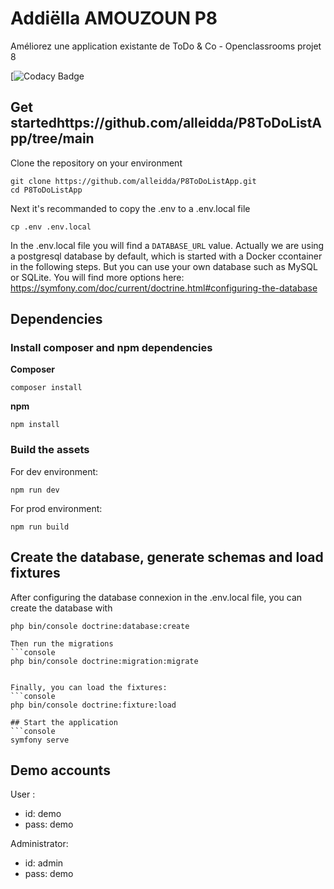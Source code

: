 # Addiëlla AMOUZOUN P8

Améliorez une application existante de ToDo & Co - Openclassrooms projet 8


[![Codacy Badge](https://app.codacy.com/gh/alleidda/P8ToDoListApp/dashboard?utm_source=gh&utm_medium=referral&utm_content=&utm_campaign=Badge_grade)


## Get startedhttps://github.com/alleidda/P8ToDoListApp/tree/main

Clone the repository on your environment
```console
git clone https://github.com/alleidda/P8ToDoListApp.git
cd P8ToDoListApp
```

Next it's recommanded to copy the .env to a .env.local file
```console
cp .env .env.local
```

In the .env.local file you will find a `DATABASE_URL` value. Actually we are using a postgresql database by default, which is started with a
Docker ccontainer in the following steps. But you can use your own database such as MySQL or SQLite. You will find more options here: https://symfony.com/doc/current/doctrine.html#configuring-the-database

## Dependencies

### Install composer and npm dependencies

**Composer**
```console
composer install
```

**npm**
```console
npm install
```

### Build the assets

For dev environment:
```console
npm run dev
```

For prod environment:
```console
npm run build
```

## Create the database, generate schemas and load fixtures

After configuring the database connexion in the .env.local file, you can create the database with
```console
php bin/console doctrine:database:create

Then run the migrations
```console
php bin/console doctrine:migration:migrate


Finally, you can load the fixtures:
```console
php bin/console doctrine:fixture:load

## Start the application
```console
symfony serve
```


## Demo accounts

User :
- id: demo
- pass: demo

Administrator: 
- id: admin
- pass: demo


